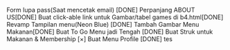 Form lupa pass(Saat mencetak email) [DONE] 
Perpanjang ABOUT US[DONE] 
Buat click-able link untuk Gambar/tabel games di b4.html[DONE]
Revamp Tampilan menu(Neon Blue) [DONE]
Tambah Gambar Menu Makanan[DONE] 
Buat To Go Menu jadi Tengah [DONE] 
Buat Struk untuk Makanan & Membership [×] 
Buat Menu Profile [DONE] 
tes


